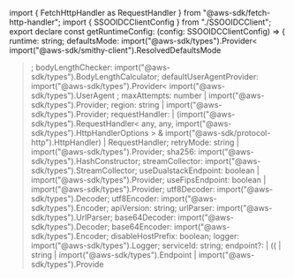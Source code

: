 import { FetchHttpHandler as RequestHandler } from "@aws-sdk/fetch-http-handler";
import { SSOOIDCClientConfig } from "./SSOOIDCClient";
export declare const getRuntimeConfig: (config: SSOOIDCClientConfig) => {
  runtime: string;
  defaultsMode: import("@aws-sdk/types").Provider<
    import("@aws-sdk/smithy-client").ResolvedDefaultsMode
  >;
  bodyLengthChecker: import("@aws-sdk/types").BodyLengthCalculator;
  defaultUserAgentProvider: import("@aws-sdk/types").Provider<
    import("@aws-sdk/types").UserAgent
  >;
  maxAttempts: number | import("@aws-sdk/types").Provider<number>;
  region: string | import("@aws-sdk/types").Provider<any>;
  requestHandler:
    | (import("@aws-sdk/types").RequestHandler<
        any,
        any,
        import("@aws-sdk/types").HttpHandlerOptions
      > &
        import("@aws-sdk/protocol-http").HttpHandler)
    | RequestHandler;
  retryMode: string | import("@aws-sdk/types").Provider<string>;
  sha256: import("@aws-sdk/types").HashConstructor;
  streamCollector: import("@aws-sdk/types").StreamCollector;
  useDualstackEndpoint: boolean | import("@aws-sdk/types").Provider<boolean>;
  useFipsEndpoint: boolean | import("@aws-sdk/types").Provider<boolean>;
  utf8Decoder: import("@aws-sdk/types").Decoder;
  utf8Encoder: import("@aws-sdk/types").Encoder;
  apiVersion: string;
  urlParser: import("@aws-sdk/types").UrlParser;
  base64Decoder: import("@aws-sdk/types").Decoder;
  base64Encoder: import("@aws-sdk/types").Encoder;
  disableHostPrefix: boolean;
  logger: import("@aws-sdk/types").Logger;
  serviceId: string;
  endpoint?:
    | ((
        | string
        | import("@aws-sdk/types").Endpoint
        | import("@aws-sdk/types").Provide